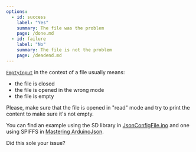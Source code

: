 ```yaml
---
options:
  - id: success
    label: "Yes"
    summary: The file was the problem
    page: /done.md
  - id: failure
    label: "No"
    summary: The file is not the problem
    page: /deadend.md
---
```


[`EmptyInput`](/v6/api/misc/deserializationerror/#emptyinput) in the context of a file usually means:

* the file is closed
* the file is opened in the wrong mode
* the file is empty

Please, make sure that the file is opened in "read" mode and try to print the content to make sure it's not empty.

You can find an example using the SD library in [JsonConfigFile.ino](/v6/example/config/) and one using SPIFFS in [Mastering ArduinoJson](/book/).

Did this sole your issue?